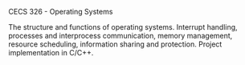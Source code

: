 CECS 326 - Operating Systems

The structure and functions of operating systems.
Interrupt handling, processes and interprocess communication, memory management, resource scheduling, information sharing and protection.
Project implementation in C/C++. 

